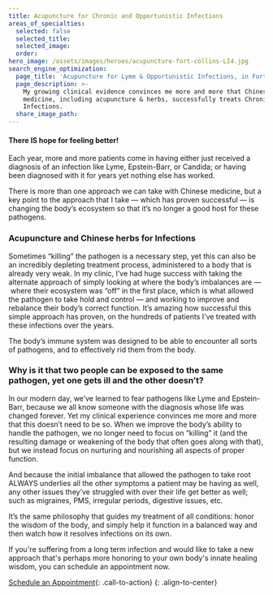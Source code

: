 ```yaml
---
title: Acupuncture for Chronic and Opportunistic Infections
areas_of_specialties:
  selected: false
  selected_title:
  selected_image:
  order:
hero_image: /assets/images/heroes/acupuncture-fort-collins-LI4.jpg
search_engine_optimization:
  page_title: 'Acupuncture for Lyme & Opportunistic Infections, in Fort Collins'
  page_description: >-
    My growing clinical evidence convinces me more and more that Chinese
    medicine, including acupuncture & herbs, successfully treats Chronic
    Infections.
  share_image_path:
---
```


#### There IS hope for feeling better!

Each year, more and more patients come in having either just received a diagnosis of an infection like Lyme, Epstein-Barr, or Candida; or having been diagnosed with it for years yet nothing else has worked.

There is more than one approach we can take with Chinese medicine, but a key point to the approach that I take — which has proven successful — is changing the body’s ecosystem so that it’s no longer a good host for these pathogens.

### Acupuncture and Chinese herbs for Infections

Sometimes “killing” the pathogen is a necessary step, yet this can also be an incredibly depleting treatment process, administered to a body that is already very weak. In my clinic, I’ve had huge success with taking the alternate approach of simply looking at where the body’s imbalances are — &nbsp;where their ecosystem was “off” in the first place, which is what allowed the pathogen to take hold and control — and working to improve and rebalance their body’s correct function. It’s amazing how successful this simple approach has proven, on the hundreds of patients I’ve treated with these infections over the years.

The body’s immune system was designed to be able to encounter all sorts of pathogens, and to effectively rid them from the body.

### Why is it that two people can be exposed to the same pathogen, yet one gets ill and the other doesn’t?

In our modern day, we’ve learned to fear pathogens like Lyme and Epstein-Barr, because we all know someone with the diagnosis whose life was changed forever. Yet my clinical experience convinces me more and more that this doesn’t need to be so. When we improve the body’s ability to handle the pathogen, we no longer need to focus on “killing” it (and the resulting damage or weakening of the body that often goes along with that), but we instead focus on nurturing and nourishing all aspects of proper function.

And because the initial imbalance that allowed the pathogen to take root ALWAYS underlies all the other symptoms a patient may be having as well, any other issues they’ve struggled with over their life get better as well; such as migraines, PMS, irregular periods, digestive issues, etc.

It’s the same philosophy that guides my treatment of all conditions: honor the wisdom of the body, and simply help it function in a balanced way and then watch how it resolves infections on its own.

If you're suffering from a long term infection and would like to take a new approach that's perhaps more honoring to your own body's innate healing wisdom, you can schedule an appointment now.

[Schedule an Appointment](/make-an-appointment/){: .call-to-action}
{: .align-to-center}